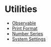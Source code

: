
# Utilities

- [Observable](/frappejs/docs/utilities/observable)
- [Print Format](/frappejs/docs/utilities/print-format)
- [Number Series](/frappejs/docs/utilities/number-series)
- [System Settings](/frappejs/docs/utilities/system-settings)
